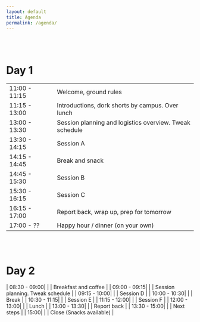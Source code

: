 ```yaml
---
layout: default
title: Agenda
permalink: /agenda/
---
```


<br><br>

# Day 1


<table>
<tr>	
	<td>	11:00 - 11:15 	</td>	
	<td>	</td>	
	<td>	Welcome, ground rules	</td>	
</tr>
<tr>	
	<td>	11:15 - 13:00	</td>	
	<td>	</td>	
	<td>	Introductions, dork shorts by campus. Over lunch	</td>	
</tr>
<tr>	
	<td>	13:00 - 13:30 	</td>	
	<td>	</td>	
	<td>	Session planning and logistics overview. Tweak schedule	</td>	
</tr>
<tr>	
	<td>	13:30 - 14:15	</td>	
	<td>	</td>	
	<td>	Session A	</td>	
</tr>
<tr>	
	<td>	14:15 - 14:45	</td>	
	<td>	</td>	
	<td>	Break and snack	</td>	
</tr>
<tr>	<td>	14:45 - 15:30	</td>	<td>	</td>	<td>	Session B	</td>	</tr>
<tr>	<td>	15:30 - 16:15	</td>	<td>	</td>	<td>	Session C	</td>	</tr>
<tr>	<td>	16:15 - 17:00	</td>	<td>	</td>	<td>	Report back, wrap up, prep for tomorrow	</td>	</tr>
<tr>	<td>	17:00 - ??	</td>	<td>	</td>	<td>	Happy hour / dinner (on your own)	</td>	</tr>
</table>


<br><br>

# Day 2

|	08:30 - 09:00| | |	Breakfast and coffee	|
|	09:00 - 09:15| | |	Session planning. Tweak schedule	|
|	09:15 - 10:00| | |	Session D	|
|	10:00 - 10:30| | |	Break	|
|	10:30 - 11:15| | |	Session E	|
|	11:15 - 12:00| | |	Session F	|
|	12:00 - 13:00| | |	Lunch	|
|	13:00 - 13:30| | |	Report back	|
|	13:30 - 15:00| | |	Next steps	|
|	15:00| | |	Close (Snacks available)	|
